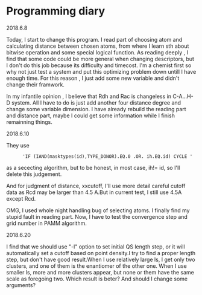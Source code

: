 # Programming diary

2018.6.8

  Today, I start to change this program. I read part of choosing atom and calculating distance between chosen atoms, from where I learn sth
about bitwise operation and some special logical function. As reading deeply , I find that some code could be more general when changing 
descriptors, but I don't do this job because its difficulty and timecost. I'm a chemist first so why not just test a system and put this 
optimizing problem down untill I have enough time. For this reason , I just add some new variable and didn't change their framwork. 


  In my infantile opinion , I believe that Rdh and Rac is changeless in C-A...H-D system. All I have to do is just add another four distance degree and change some variable dimension. I have already rebuild the reading part and distance part, maybe I could get some information  while I finish remainning things.
  
2018.6.10

  They use 
  
          'IF (IAND(masktypes(id),TYPE_DONOR).EQ.0 .OR. ih.EQ.id) CYCLE '
          
  as a sececting algorithm, but to be honest, in most case, ih!= id, so I'll delete this judgement.
  
  And for judgment of distance, xxcutoff, I'll use more detail  careful cutoff data as Rcd may be larger than 4.5 A.But in current test,
I still use 4.5A except Rcd.

  OMG, I used whole night handling bug of selecting atoms. I finally find my stupid fault in reading part. Now, I have to test the convergence step and grid number in PAMM algorithm.

2018.6.20

  I find that we should use "-l" option to set initial QS length step, or it will automatically set a cutoff based on point density.I try to find a proper length step, but don't have good result.When I use relatively large ls, I get only two clusters, and one of them is the enantiomer of the other one. When I use smaller ls, more and more clusters appear, but none or them have the same scale as  foregoing two. Which result is beter? And should I change some arguments?
